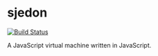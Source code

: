 sjedon
======

[![Build Status](https://travis-ci.org/fabiosantoscode/sjedon.png?branch=master)](https://travis-ci.org/fabiosantoscode/sjedon)

A JavaScript virtual machine written in JavaScript.
